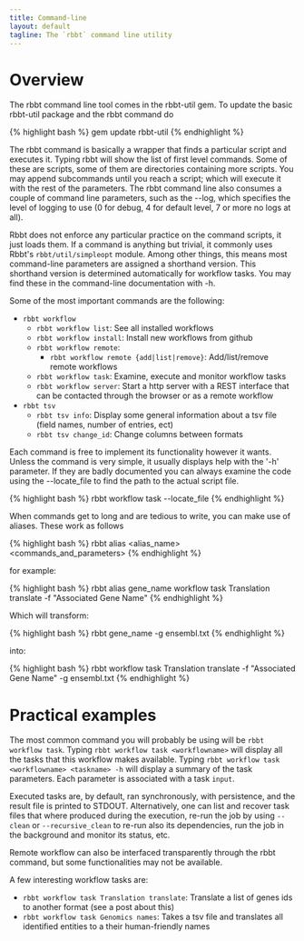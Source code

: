 ```yaml
---
title: Command-line
layout: default
tagline: The `rbbt` command line utility
---
```


# Overview

The rbbt command line tool comes in the rbbt-util gem. To update the basic rbbt-util package and the rbbt command do

{% highlight bash %}
gem update rbbt-util
{% endhighlight %}

The rbbt command is basically a wrapper that finds a particular script and
executes it. Typing rbbt will show the list of first level commands. Some of
these are scripts, some of them are directories containing more scripts. You
may append subcommands until you reach a script; which will execute it with the
rest of the parameters. The rbbt command line also consumes a couple of command
line parameters, such as the --log, which specifies the level of logging to use
(0 for debug, 4 for default level, 7 or more no logs at all).

Rbbt does not enforce any particular practice on the command scripts, it just
loads them. If a command is anything but trivial, it commonly uses Rbbt's
`rbbt/util/simpleopt` module. Among other things, this means most command-line
parameters are assigned a shorthand version. This shorthand version is
determined automatically for workflow tasks. You may find these in the
command-line documentation with -h.

Some of the most important commands are the following:

* `rbbt workflow`
    * `rbbt workflow list`: See all installed workflows
    * `rbbt workflow install`: Install new workflows from github
    * `rbbt workflow remote`:
        * `rbbt workflow remote {add|list|remove}`: Add/list/remove remote workflows
    * `rbbt workflow task`: Examine, execute and monitor workflow tasks
    * `rbbt workflow server`: Start a http server with a REST interface that can be contacted through the browser or as a remote workflow
* `rbbt tsv`
    * `rbbt tsv info`: Display some general information about a tsv file (field names, number of entries, ect)
    * `rbbt tsv change_id`: Change columns between formats

Each command is free to implement its functionality however it wants. Unless the command is very
simple, it usually displays help with the '-h' parameter.  If they are badly documented you can always
examine the code using the --locate_file to find the path to the actual script file. 

{% highlight bash %}
rbbt workflow task --locate_file
{% endhighlight %}

When commands get to long and are tedious to write, you can make use of aliases. These work as follows

{% highlight bash %}
rbbt alias <alias_name> <commands_and_parameters>
{% endhighlight %}

for example:

{% highlight bash %}
rbbt alias gene_name workflow task Translation translate -f "Associated Gene Name"
{% endhighlight %}

Which will transform:

{% highlight bash %}
rbbt gene_name -g ensembl.txt
{% endhighlight %}

into:

{% highlight bash %}
rbbt workflow task Translation translate -f "Associated Gene Name" -g ensembl.txt
{% endhighlight %}

# Practical examples

The most common command you will probably be using will be `rbbt workflow task`. 
Typing `rbbt workflow task <workflowname>` will display all the tasks that this
workflow makes available. Typing `rbbt workflow task <workflowname> <taskname> -h`
will display a summary of the task parameters. Each parameter is associated with a 
task `input`.

Executed tasks are, by default, ran synchronously, with persistence, and the
result file is printed to STDOUT. Alternatively, one can list and recover task files
that where produced during the execution, re-run the job by using `--clean` or 
`--recursive_clean` to re-run also its dependencies, run the job in the background and
monitor its status, etc.

Remote workflow can also be interfaced transparently through the rbbt command, but some 
functionalities may not be available.

A few interesting workflow tasks are:

* `rbbt workflow task Translation translate`: Translate a list of genes ids to another format (see a post about this)
* `rbbt workflow task Genomics names`: Takes a tsv file and translates all identified entities to a their human-friendly names

